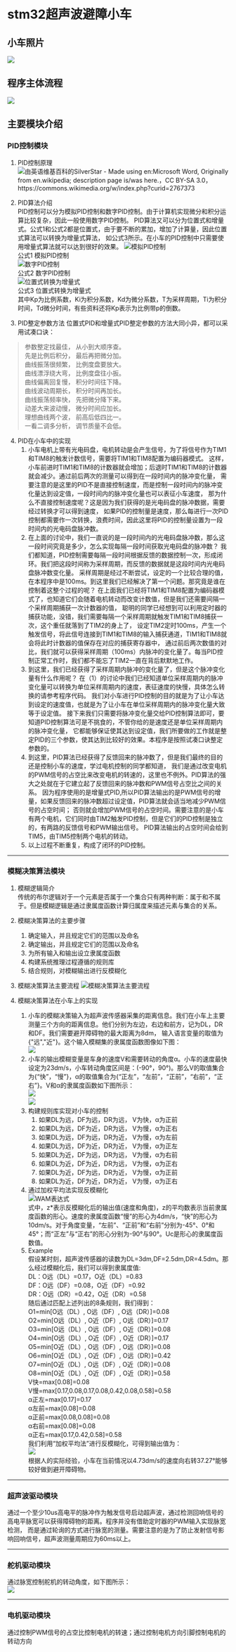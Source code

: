 # stm32超声波避障小车

## 小车照片
![](readme_images/Picture6.png)

## 程序主体流程
![](readme_images/Picture1.png)

## 主要模块介绍

### PID控制模块

1. PID控制原理
![](readme_images/Picture7.png "由英语维基百科的SilverStar - Made using en:Microsoft Word, Originally from en.wikipedia; description page is/was here.，CC BY-SA 3.0，https://commons.wikimedia.org/w/index.php?curid=2767373")

2. PID算法介绍  
PID控制可以分为模拟PID控制和数字PID控制。由于计算机实现微分和积分运算比较复杂，因此一般使用数字PID控制。
PID算法又可以分为位置式和增量式。公式1和公式2都是位置式，由于要不断的累加，增加了计算量，因此位置式算法可以转换为增量式算法，
如公式3所示。在小车的PID控制中只需要使用增量式算法就可以达到很好的效果。
![](readme_images/Picture4.png "模拟PID控制")  
公式1 模拟PID控制  
![](readme_images/Picture5.png "数字PID控制")  
公式2 数字PID控制  
![](readme_images/Picture13.png "位置式转换为增量式")  
公式3 位置式转换为增量式  
其中Kp为比例系数，Ki为积分系数，Kd为微分系数，T为采样周期，Ti为积分时间，Td微分时间，有些资料还将Kp表示为比例带p的倒数。
3. PID整定参数方法
位置式PID和增量式PID整定参数的方法大同小异，都可以采用试凑口诀：
> 参数整定找最佳， 从小到大顺序查。  
先是比例后积分， 最后再把微分加。  
曲线振荡很频繁， 比例度盘要放大。  
曲线漂浮绕大弯， 比例度盘往小扳。  
曲线偏离回复慢， 积分时间往下降。  
曲线波动周期长， 积分时间再加长。  
曲线振荡频率快， 先把微分降下来。  
动差大来波动慢， 微分时间应加长。  
理想曲线两个波， 前高后低四比一。  
一看二调多分析， 调节质量不会低。  

4. PID在小车中的实现
    1. 小车电机上带有光电码盘，电机转动是会产生信号，为了将信号作为TIM1和TIM8的触发计数信号，需要将TIM1和TIM8配置为编码器模式。
这样，小车前进时TIM1和TIM8的计数器就会增加；后退时TIM1和TIM8的计数器就会减少。通过前后两次的测量可以得到在一段时间内的脉冲变化量，
需要注意的是这里的PID不是直接控制速度，而是控制一段时间内的脉冲变化量达到设定值，一段时间内的脉冲变化量也可以表征小车速度，
那为什么不直接控制速度呢？这是因为我们获得的是光电码盘的脉冲数据，需要经过转换才可以得到速度，
如果PID的控制量是速度，那么每进行一次PID控制都需要作一次转换，浪费时间，因此这里将PID的控制量设置为一段时间内的光电码盘脉冲数。
    2.  在上面的讨论中，我们一直说的是一段时间内的光电码盘脉冲数，那么这一段时间究竟是多少，怎么实现每隔一段时间获取光电码盘的脉冲数？
我们都知道，PID控制需要每隔一段时间根据反馈的数据控制一次，形成闭环。我们把这段时间称为采样周期，而反馈的数据就是这段时间内光电码盘脉冲数变化量。
采样周期是经过不断尝试，设定的一个比较合理的值，在本程序中是100ms。到这里我们已经解决了第一个问题。那究竟是谁在控制着这整个过程的呢？
在上面我们已经将TIM1和TIM8配置为编码器模式了，也知道它们会随着电机转动而改变计数值，但是我们还需要间隔一个采样周期捕获一次计数器的值，
聪明的同学已经想到可以利用定时器的捕获功能，没错，我们需要每隔一个采样周期就触发TIM1和TIM8捕获一次，这个重任就落到了TIM2的身上了，
设定TIM2定时100ms，产生一个触发信号，将此信号连接到TIM1和TIM8的输入捕获通道，TIM1和TIM8就会将此时计数器的值保存在对应的捕获寄存器中，
通过前后两次数值的对比，我们就可以获得采样周期（100ms）内脉冲的变化量了。每当PID控制正常工作时，我们都不能忘了TIM2一直在背后默默地工作。
    3. 到这里，我们已经获得了采样周期内脉冲的变化量了，但是这个脉冲变化量有什么作用呢？
在（1）的讨论中我们已经知道单位采样周期内的脉冲变化量可以转换为单位采样周期内的速度，表征速度的快慢，具体怎么转换的请参考程序代码。
我们对小车进行PID控制的目的就是为了让小车达到设定的速度值，也就是为了让小车在单位采样周期内的脉冲变化量大致等于设定值。
接下来我们只需要将脉冲变化量交给PID控制算法即可，要知道PID控制算法可是不挑食的，不管你给的是速度还是单位采样周期内的脉冲变化量，
它都能够保证使其达到设定值，我们所要做的工作就是整定PID的三个参数，使其达到比较好的效果。本程序是按照试凑口诀整定参数的。
    4. 到这里，PID算法已经获得了反馈回来的脉冲数了，但是我们最终的目的还是控制小车的速度，学过电机控制的同学都知道，
我们是通过改变电机的PWM信号的占空比来改变电机的转速的，这里也不例外。PID算法的强大之处就在于它建立起了反馈回来的脉冲数和PWM信号占空比之间的关系。
因为程序使用的是增量式PID,所以PID算法输出的是PWM信号的增量，如果反馈回来的脉冲数超过设定值，PID算法就会适当地减少PWM信号的占空时间；
否则就会增加PWM信号的占空时间。需要注意的是小车有两个电机，它们同时由TIM2触发PID控制，但是它们的PID控制是独立的，有两路的反馈信号和PWM输出信号。
PID算法输出的占空时间会给到TIM5，由TIM5控制两个电机的转动。
    5. 以上过程不断重复，构成了闭环的PID控制。

---

### 模糊决策算法模块
1. 模糊逻辑简介  
传统的布尔逻辑对于一个元素是否属于一个集合只有两种判断：属于和不属于。但是模糊逻辑是通过隶属度函数计算归属度来描述元素与集合的关系。
2. 模糊决策算法的主要步骤
    1. 确定输入，并且规定它们的范围以及命名
    2. 确定输出，并且规定它们的范围以及命名
    3. 为所有输入和输出设立隶属度函数
    4. 构建系统推理过程遵循的规则库
    5. 结合规则，对模糊输出进行反模糊化
3. 模糊决策算法主要流程
![](readme_images/Picture8.png "模糊决策算法主要流程")

4. 模糊决策算法在小车上的实现
    1. 小车的模糊决策输入为超声波传感器采集的距离信息。我们在小车上主要测量三个方向的距离信息。他们分别为左边，右边和前方，记为DL，DR和DF。我们需要避开障碍物的最大距离为8dm，
输入语言变量的取值为{"远","近"}。这个输入模糊集的隶属度函数图像如下图：  
![](readme_images/Picture9.png)
    2. 小车的输出模糊变量是车身的速度V和需要转动的角度α。小车的速度最快设定为23dm/s，小车转动角度区间是：(-90°，90°)。那么V的取值集合为{“快”，“慢”}，α的取值集合为{“正左”，“左前”，“正前”，“右前”，“正右”}。V和α的隶属度函数如下图所示：  
![](readme_images/Picture10.png)  
![](readme_images/Picture11.png)
    3. 构建规则库实现对小车的控制
        1. 如果DL为远，DF为远，DR为远， V为快，α为正前
        2. 如果DL为远，DF为近，DR为远， V为慢，α为正右
        3. 如果DL为远，DF为远，DR为近， V为慢，α为左前
        4. 如果DL为远，DF为近，DR为近， V为慢，α为正左
        5. 如果DL为近，DF为远，DR为远， V为慢，α为右前
        6. 如果DL为近，DF为近，DR为远， V为慢，α为正右
        7. 如果DL为近，DF为远，DR为近， V为慢，α为正前
        8. 如果DL为近，DF为近，DR为近， V为慢，α为正右
    4. 通过加权平均法实现反模糊化  
![](readme_images/Picture12.png "WAM表达式")  
式中，z\*表示反模糊化后的输出值(速度和角度)，z的平均数表示当前隶属度函数的形心。速度的隶属度函数“慢”的形心为4dm/s，“快”的形心为10dm/s。对于角度变量，“左前”、“正前”和“右前”分别为-45°、0°和45°；而“正左”与“正右”的形心分别为-90°与90°。Uc是形心的隶属度函数值。
    5. Example  
假设某时刻，超声波传感器的读数为DL=3dm,DF=2.5dm,DR=4.5dm。那么经过模糊化后，我们可以得到隶属度值:  
DL：O远（DL）=0.17，O近（DL）=0.83  
DF：O远（DF）=0.08，O近（DF）=0.92  
DR：O远（DR）=0.42，O近（DR）=0.58  
随后通过匹配上述列出的8条规则，我们得到：  
O1=min[O远（DL）, O远（DF）, O远（DR）]=0.08  
O2=min[O远（DL）, O近（DF）, O远（DR）]=0.17  
O3=min[O远（DL）, O远（DF）, O近（DR）]=0.08  
O4=min[O远（DL）, O近（DF）, O近（DR）]=0.17  
O5=min[O近（DL）, O远（DF）, O远（DR）]=0.08  
O6=min[O近（DL）, O近（DF）, O远（DR）]=0.42  
O7=min[O近（DL）, O远（DF）, O近（DR）]=0.08  
O8=min[O近（DL）, O近（DF）, O近（DR）]=0.58  
V快=max[0.08]=0.08  
V慢=max[0.17,0.08,0.17,0.08,0.42,0.08,0.58]=0.58  
α正左=max[0.17]=0.17  
α左前=max[0.08]=0.08  
α正前=max[0.08,0.08]=0.08  
α右前=max[0.08]=0.08  
α正右=max[0.17,0.42,0.58]=0.58  
我们利用“加权平均法”进行反模糊化，可得到输出值为：  
![](readme_images/Picture14.png)  
根据人的实际经验，小车在当前情况以4.73dm/s的速度向右转37.27°能够较好做到避开障碍物。

---

### 超声波驱动模块
通过一个至少10us高电平的脉冲作为触发信号启动超声波，通过检测回响信号的高电平脉宽可以获得障碍物的距离。程序并没有借助定时器的PWM输入实现脉宽检测，
而是通过轮询的方式进行脉宽的测量。需要注意的是为了防止发射信号影响回响信号，超声波测量周期应为60ms以上。

---

### 舵机驱动模块
通过脉宽控制舵机的转动角度，如下图所示：  
![](readme_images/Picture3.png)

---

### 电机驱动模块
通过控制PWM信号的占空比控制电机的转速；通过控制电机方向引脚控制电机的转动方向

